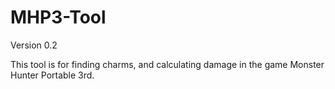# MHP3-Tool
Version 0.2

This tool is for finding charms, and calculating damage in the game Monster Hunter Portable 3rd.
